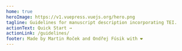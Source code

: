 ```yaml
---
home: true
heroImage: https://v1.vuepress.vuejs.org/hero.png
tagline: Guidelines for manuscript description incorporating TEI.
actionText: Quick Start →
actionLink: /guidelines/
footer: Made by Martin Roček and Ondřej Fúsik with ❤️
---
```

